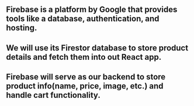 ## Firebase is a platform by Google that provides tools like a database, authentication, and hosting.
## We will use its Firestor database to store product details and fetch them into out React app.
## Firebase will serve as our backend to store product info(name, price, image, etc.) and handle cart functionality.
